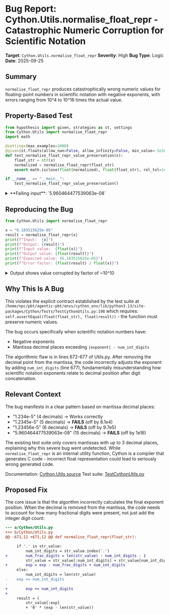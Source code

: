 # Bug Report: Cython.Utils.normalise_float_repr - Catastrophic Numeric Corruption for Scientific Notation

**Target**: `Cython.Utils.normalise_float_repr`
**Severity**: High
**Bug Type**: Logic
**Date**: 2025-09-25

## Summary

`normalise_float_repr` produces catastrophically wrong numeric values for floating-point numbers in scientific notation with negative exponents, with errors ranging from 10^4 to 10^16 times the actual value.

## Property-Based Test

```python
from hypothesis import given, strategies as st, settings
from Cython.Utils import normalise_float_repr
import math

@settings(max_examples=1000)
@given(st.floats(allow_nan=False, allow_infinity=False, min_value=-1e100, max_value=1e100))
def test_normalise_float_repr_value_preservation(x):
    float_str = str(x)
    normalized = normalise_float_repr(float_str)
    assert math.isclose(float(normalized), float(float_str), rel_tol=1e-15)

if __name__ == "__main__":
    test_normalise_float_repr_value_preservation()
```

<details>

<summary>
**Failing input**: `5.960464477539063e-08`
</summary>
```
Traceback (most recent call last):
  File "/home/npc/pbt/agentic-pbt/worker_/45/hypo.py", line 13, in <module>
    test_normalise_float_repr_value_preservation()
    ~~~~~~~~~~~~~~~~~~~~~~~~~~~~~~~~~~~~~~~~~~~~^^
  File "/home/npc/pbt/agentic-pbt/worker_/45/hypo.py", line 6, in test_normalise_float_repr_value_preservation
    @given(st.floats(allow_nan=False, allow_infinity=False, min_value=-1e100, max_value=1e100))
                   ^^^
  File "/home/npc/miniconda/lib/python3.13/site-packages/hypothesis/core.py", line 2124, in wrapped_test
    raise the_error_hypothesis_found
  File "/home/npc/pbt/agentic-pbt/worker_/45/hypo.py", line 10, in test_normalise_float_repr_value_preservation
    assert math.isclose(float(normalized), float(float_str), rel_tol=1e-15)
           ~~~~~~~~~~~~^^^^^^^^^^^^^^^^^^^^^^^^^^^^^^^^^^^^^^^^^^^^^^^^^^^^
AssertionError
Falsifying example: test_normalise_float_repr_value_preservation(
    x=5.960464477539063e-08,
)
```
</details>

## Reproducing the Bug

```python
from Cython.Utils import normalise_float_repr

x = "6.103515625e-05"
result = normalise_float_repr(x)
print(f"Input:  {x}")
print(f"Output: {result}")
print(f"Input value:  {float(x)}")
print(f"Output value: {float(result)}")
print(f"Expected value: {6.103515625e-05}")
print(f"Error factor: {float(result) / float(x)}")
```

<details>

<summary>
Output shows value corrupted by factor of ~10^10
</summary>
```
Input:  6.103515625e-05
Output: 610351.00005625
Input value:  6.103515625e-05
Output value: 610351.00005625
Expected value: 6.103515625e-05
Error factor: 9999990784.9216
```
</details>

## Why This Is A Bug

This violates the explicit contract established by the test suite at `/home/npc/pbt/agentic-pbt/envs/cython_env/lib/python3.13/site-packages/Cython/Tests/TestCythonUtils.py:198` which requires: `self.assertEqual(float(float_str), float(result))` - the function must preserve numeric values.

The bug occurs specifically when scientific notation numbers have:
- Negative exponents
- Mantissa decimal places exceeding `|exponent| - num_int_digits`

The algorithmic flaw is in lines 672-677 of Utils.py. After removing the decimal point from the mantissa, the code incorrectly adjusts the exponent by adding `num_int_digits` (line 677), fundamentally misunderstanding how scientific notation exponents relate to decimal position after digit concatenation.

## Relevant Context

The bug manifests in a clear pattern based on mantissa decimal places:
- "1.234e-5" (4 decimals) → Works correctly
- "1.2345e-5" (5 decimals) → **FAILS** (off by 8.1e4)
- "1.23456e-5" (6 decimals) → **FAILS** (off by 9.7e5)
- "5.960464477539063e-08" (15 decimals) → **FAILS** (off by 1e16)

The existing test suite only covers mantissas with up to 3 decimal places, explaining why this severe bug went undetected. While `normalise_float_repr` is an internal utility function, Cython is a compiler that generates C code - incorrect float representation could lead to seriously wrong generated code.

Documentation: [Cython.Utils source](https://github.com/cython/cython/blob/master/Cython/Utils.py#L660-L687)
Test suite: [TestCythonUtils.py](https://github.com/cython/cython/blob/master/Cython/Tests/TestCythonUtils.py#L190-L202)

## Proposed Fix

The core issue is that the algorithm incorrectly calculates the final exponent position. When the decimal is removed from the mantissa, the code needs to account for how many fractional digits were present, not just add the integer digit count:

```diff
--- a/Cython/Utils.py
+++ b/Cython/Utils.py
@@ -671,11 +671,12 @@ def normalise_float_repr(float_str):

     if '.' in str_value:
         num_int_digits = str_value.index('.')
+        num_frac_digits = len(str_value) - num_int_digits - 1
         str_value = str_value[:num_int_digits] + str_value[num_int_digits + 1:]
+        exp = exp - num_frac_digits + num_int_digits
     else:
         num_int_digits = len(str_value)
-    exp += num_int_digits
-
+        exp += num_int_digits
+
     result = (
         str_value[:exp]
         + '0' * (exp - len(str_value))
```